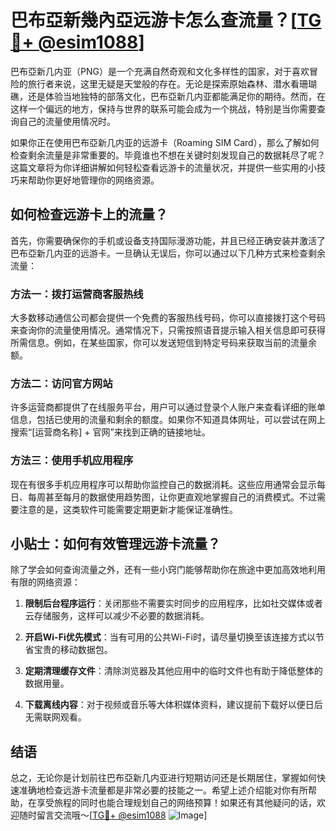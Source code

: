 # 巴布亞新幾內亞远游卡怎么查流量？[[TG💪+ @esim1088](https://t.me/s/esim1088)]

巴布亞新几内亚（PNG）是一个充满自然奇观和文化多样性的国家，对于喜欢冒险的旅行者来说，这里无疑是天堂般的存在。无论是探索原始森林、潜水看珊瑚礁，还是体验当地独特的部落文化，巴布亞新几内亚都能满足你的期待。然而，在这样一个偏远的地方，保持与世界的联系可能会成为一个挑战，特别是当你需要查询自己的流量使用情况时。

如果你正在使用巴布亞新几内亚的远游卡（Roaming SIM Card），那么了解如何检查剩余流量是非常重要的。毕竟谁也不想在关键时刻发现自己的数据耗尽了呢？这篇文章将为你详细讲解如何轻松查看远游卡的流量状况，并提供一些实用的小技巧来帮助你更好地管理你的网络资源。

## 如何检查远游卡上的流量？

首先，你需要确保你的手机或设备支持国际漫游功能，并且已经正确安装并激活了巴布亞新几内亚的远游卡。一旦确认无误后，你可以通过以下几种方式来检查剩余流量：

### 方法一：拨打运营商客服热线
大多数移动通信公司都会提供一个免费的客服热线号码，你可以直接拨打这个号码来查询你的流量使用情况。通常情况下，只需按照语音提示输入相关信息即可获得所需信息。例如，在某些国家，你可以发送短信到特定号码来获取当前的流量余额。

### 方法二：访问官方网站
许多运营商都提供了在线服务平台，用户可以通过登录个人账户来查看详细的账单信息，包括已使用的流量和剩余的额度。如果你不知道具体网址，可以尝试在网上搜索“[运营商名称] + 官网”来找到正确的链接地址。

### 方法三：使用手机应用程序
现在有很多手机应用程序可以帮助你监控自己的数据消耗。这些应用通常会显示每日、每周甚至每月的数据使用趋势图，让你更直观地掌握自己的消费模式。不过需要注意的是，这类软件可能需要定期更新才能保证准确性。

## 小贴士：如何有效管理远游卡流量？

除了学会如何查询流量之外，还有一些小窍门能够帮助你在旅途中更加高效地利用有限的网络资源：

1. **限制后台程序运行**：关闭那些不需要实时同步的应用程序，比如社交媒体或者云存储服务，这样可以减少不必要的数据消耗。
   
2. **开启Wi-Fi优先模式**：当有可用的公共Wi-Fi时，请尽量切换至该连接方式以节省宝贵的移动数据包。
   
3. **定期清理缓存文件**：清除浏览器及其他应用中的临时文件也有助于降低整体的数据用量。
   
4. **下载离线内容**：对于视频或音乐等大体积媒体资料，建议提前下载好以便日后无需联网观看。

## 结语

总之，无论你是计划前往巴布亞新几内亚进行短期访问还是长期居住，掌握如何快速准确地检查远游卡流量都是非常必要的技能之一。希望上述介绍能对你有所帮助，在享受旅程的同时也能合理规划自己的网络预算！如果还有其他疑问的话，欢迎随时留言交流哦～[[TG💪+ @esim1088](https://t.me/s/esim1088) ![Image](https://i.postimg.cc/4NQfJmqS/Snipaste-2025-05-13-00-14-12.png)]